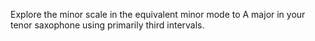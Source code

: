 Explore the minor scale in the equivalent minor mode to A major in your tenor saxophone using primarily third intervals.